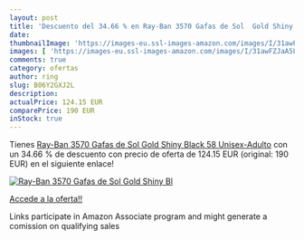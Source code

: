 ```yaml
---
layout: post
title: 'Descuento del 34.66 % en Ray-Ban 3570 Gafas de Sol  Gold Shiny Bl'
date: 
thumbnailImage: 'https://images-eu.ssl-images-amazon.com/images/I/31awFZJaA5L._SL200_.jpg'
images: [ 'https://images-eu.ssl-images-amazon.com/images/I/31awFZJaA5L._SL200_.jpg' ]
comments: true
category: ofertas
author: ring
slug: B06Y2GXJ2L
description:
actualPrice: 124.15 EUR
comparePrice: 190 EUR
inStock: true
---
```


Tienes [Ray-Ban 3570 Gafas de Sol  Gold Shiny Black  58 Unisex-Adulto](https://www.amazon.es/dp/B06Y2GXJ2L/?tag=tolees-21) con un 34.66 % de descuento con precio de oferta de 124.15 EUR (original: 190 EUR) en el siguiente enlace!

[![Ray-Ban 3570 Gafas de Sol  Gold Shiny Bl](https://images-eu.ssl-images-amazon.com/images/I/31awFZJaA5L._SL200_.jpg)](https://www.amazon.es/dp/B06Y2GXJ2L/?tag=tolees-21)

[Accede a la oferta!!](https://www.amazon.es/dp/B06Y2GXJ2L/?tag=tolees-21)

Links participate in Amazon Associate program and might generate a comission on qualifying sales


